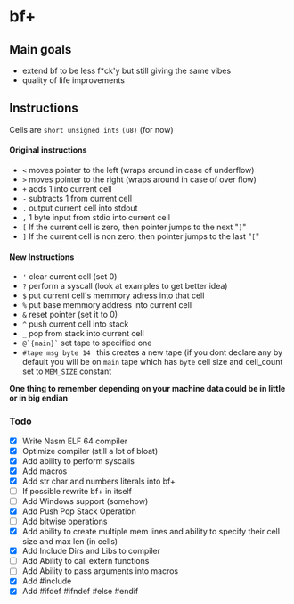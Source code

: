 # bf+

## Main goals
- extend bf to be less f*ck'y but still giving the same vibes
- quality of life improvements


## Instructions
Cells are `short unsigned ints` `(u8)` (for now)
#### Original instructions

- `<` moves pointer to the left (wraps around in case of underflow)
- `>` moves pointer to the right (wraps around in case of over flow)
- `+` adds 1 into current cell
- `-` subtracts 1 from current cell
- `.` output current cell into stdout
- `,` 1 byte input from stdio into current cell
- `[` If the current cell is zero, then pointer jumps to the next "`]`"
- `]` If the current cell is non zero, then pointer jumps to the last "`[`"

#### New Instructions

- `'` clear current cell (set 0)
- `?` perform a syscall (look at examples to get better idea)
- `$` put current cell's memmory adress into that cell
- `%` put base memmory address into current cell
- `&` reset pointer (set it to 0)
- `^` push current cell into stack
- `_` pop from stack into current cell
- ``` @`{main}` ``` set tape to specified one
- ```#tape msg byte 14 ``` this creates a new tape (if you dont declare any by default you will be on `main` tape which has `byte` cell size and cell_count set to `MEM_SIZE` constant

**One thing to remember depending on your machine data could be in little or in big endian**

### Todo
- [x] Write Nasm ELF 64 compiler
- [x] Optimize compiler (still a lot of bloat)
- [x] Add ability to perform syscalls
- [x] Add macros
- [x] Add str char and numbers literals into bf+
- [ ] If possible rewrite bf+ in itself
- [ ] Add Windows support (somehow)
- [x] Add Push Pop Stack Operation
- [ ] Add bitwise operations
- [x] Add ability to create multiple mem lines and ability to specify their cell size and max len (in cells)
- [x] Add Include Dirs and Libs to compiler
- [ ] Add Ability to call extern functions
- [ ] Add Ability to pass arguments into macros
- [x] Add #include
- [x] Add #ifdef #ifndef #else #endif 
